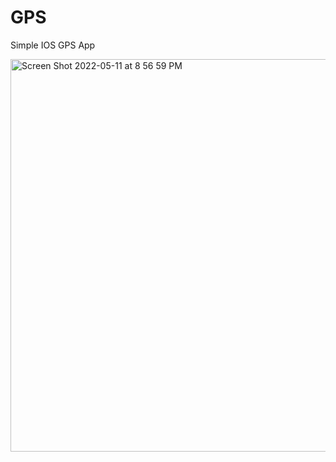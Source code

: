 # GPS
Simple IOS GPS App


<img width="628" alt="Screen Shot 2022-05-11 at 8 56 59 PM" src="https://user-images.githubusercontent.com/46411498/167976667-38d988e9-08d6-45b3-8ad3-8b7d435da3fc.png">


